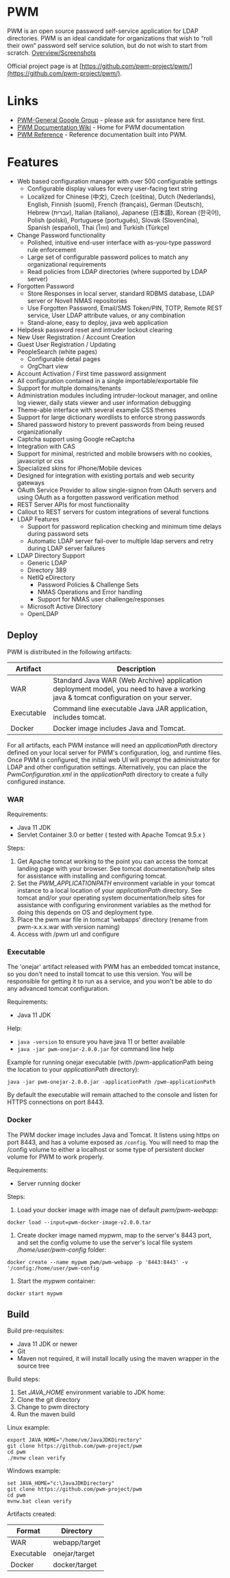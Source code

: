 # PWM

PWM is an open source password self-service application for LDAP directories. PWM is an ideal candidate for organizations that wish to “roll their own” password self service solution, but do not wish to start from scratch. [Overview/Screenshots](https://docs.google.com/presentation/d/1LxDXV_iiToJXAzzT9mc1xXO0atVObmRpCame6qXOyxM/pub?slide=id.p8)

Official project page is at [https://github.com/pwm-project/pwm/](https://github.com/pwm-project/pwm/).

# Links
* [PWM-General Google Group](https://groups.google.com/group/pwm-general) - please ask for assistance here first.
* [PWM Documentation Wiki](https://github.com/pwm-project/pwm/wiki) - Home for PWM documentation
* [PWM Reference](https://www.pwm-project.org/pwm/public/reference/) - Reference documentation built into PWM.

# Features
* Web based configuration manager with over 500 configurable settings
  * Configurable display values for every user-facing text string
  * Localized for Chinese (中文), Czech (ceština), Dutch (Nederlands), English, Finnish (suomi), French (français), German (Deutsch), Hebrew (עברית), Italian (italiano), Japanese (日本語), Korean (한국어), Polish (polski), Portuguese (português), Slovak (Slovenčina), Spanish (español), Thai (ไทย) and Turkish (Türkçe)
* Change Password functionality
  * Polished, intuitive end-user interface with as-you-type password rule enforcement
  * Large set of configurable password polices to match any organizational requirements
  * Read policies from LDAP directories (where supported by LDAP server)
* Forgotten Password
  * Store Responses in local server, standard RDBMS database, LDAP server or Novell NMAS repositories
  * Use Forgotten Password, Email/SMS Token/PIN, TOTP, Remote REST service, User LDAP attribute values, or any combination
  * Stand-alone, easy to deploy, java web application
* Helpdesk password reset and intruder lockout clearing
* New User Registration / Account Creation
* Guest User Registration / Updating
* PeopleSearch (white pages)
  * Configurable detail pages
  * OrgChart view
* Account Activation  / First time password assignment
* All configuration contained in a single importable/exportable file
* Support for multple domains/tenants  
* Administration modules including intruder-lockout manager, and online log viewer, daily stats viewer and user information debugging
* Theme-able interface with several example CSS themes
* Support for large dictionary wordlists to enforce strong passwords
* Shared password history to prevent passwords from being reused organizationally
* Captcha support using Google reCaptcha
* Integration with CAS
* Support for minimal, restricted and mobile browsers with no cookies, javascript or css
* Specialized skins for iPhone/Mobile devices
* Designed for integration with existing portals and web security gateways
* OAuth Service Provider to allow single-signon from OAuth servers and using OAuth as a forgotten password verification method
* REST Server APIs for most functionality  
* Callout to REST servers for custom integrations of several functions    
* LDAP Features
  * Support for password replication checking and minimum time delays during password sets
  * Automatic LDAP server fail-over to multiple ldap servers and retry during LDAP server failures
* LDAP Directory Support
  * Generic LDAP
  * Directory 389
  * NetIQ eDirectory
    * Password Policies & Challenge Sets
    * NMAS Operations and Error handling
    * Support for NMAS user challenge/responses
  * Microsoft Active Directory
  * OpenLDAP

## Deploy
PWM is distributed in the following artifacts:

| Artifact| Description |
| --- | --- |
| WAR | Standard Java WAR (Web Archive) application deployment model, you need to have a working java & tomcat configuration on your server. |
| Executable | Command line executable Java JAR application, includes tomcat. |
| Docker | Docker image includes Java and Tomcat. |

For all artifacts, each PWM instance will need an _applicationPath_ directory defined on your local server for PWM's configuration,
log, and runtime files.  Once PWM is configured, the initial web UI will prompt the administrator for LDAP and other configuration settings.  Alternatively, you can place the _PwmConfiguration.xml_ in the _applicationPath_ directory to create a fully configured instance.

### WAR
Requirements:
* Java 11 JDK
* Servlet Container 3.0 or better ( tested with Apache Tomcat 9.5.x )

Steps:
1) Get Apache tomcat working to the point you can access the tomcat landing page with your browser.  See tomcat documentation/help sites for 
   assistance with installing and configuring tomcat.
2) Set the _PWM_APPLICATIONPATH_ environment variable in your tomcat instance to a local location of your _applicationPath_ directory. See tomcat and/or your 
   operating system documentation/help sites for assistance with configuring environment variables as the method for doing this depends on OS and deployment type.
2) Place the pwm.war file in tomcat 'webapps' directory (rename from pwm-x.x.x.war with version naming)
3) Access with /pwm url and configure

### Executable
The 'onejar' artifact released with PWM has an embedded tomcat instance, so you don't need to install tomcat to use this
version.  You will be responsible for getting it to run as a service, and you won't be able to do any advanced tomcat
configuration.

Requirements:
* Java 11 JDK

Help:
* `java -version` to ensure you have java 11 or better available
* `java -jar pwm-onejar-2.0.0.jar` for command line help

Example for running onejar executable (with /pwm-applicationPath being the location to your _applicationPath_ directory):
```
java -jar pwm-onejar-2.0.0.jar -applicationPath /pwm-applicationPath 
```
By default the executable will remain attached to the console and listen for HTTPS connections on port 8443.


### Docker
The PWM docker image includes Java and Tomcat.  It listens using https on port 8443, and has a volume exposed
as `/config`.  You will need to map the /config volume to either a localhost or some type of persistent docker
volume for PWM to work properly.

Requirements:
* Server running docker

Steps:

1. Load your docker image with image nae of default _pwm/pwm-webapp_:
```
docker load --input=pwm-docker-image-v2.0.0.tar
```
   
1. Create docker image named _mypwm_, map to the server's 8443 port, and set the config volume to use the server's
local file system _/home/user/pwm-config_ folder:
```
docker create --name mypwm pwm/pwm-webapp -p '8443:8443' -v '/config:/home/user/pwm-config
```

1. Start the _mypwm_ container:
```
docker start mypwm
```

## Build

Build pre-requisites:
* Java 11 JDK or newer
* Git
* Maven not required, it will install locally using the maven wrapper in the source tree

Build steps:
1. Set _JAVA_HOME_ environment variable to JDK home:
1. Clone the git directory 
1. Change to pwm directory
1. Run the maven build 
   
Linux example: 
```
export JAVA_HOME="/home/vm/JavaJDKDirectory"
git clone https://github.com/pwm-project/pwm
cd pwm
./mvnw clean verify
```  
Windows example:
```
set JAVA_HOME="c:\JavaJDKDirectory"
git clone https://github.com/pwm-project/pwm
cd pwm
mvnw.bat clean verify
```
 

Artifacts created:

| Format | Directory |
| --- | --- |
| WAR | webapp/target |
| Executable | onejar/target |
| Docker | docker/target |

